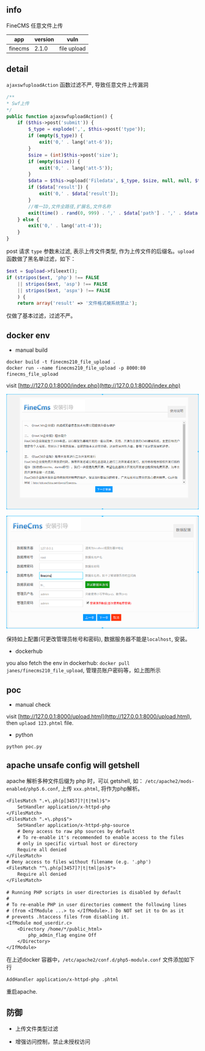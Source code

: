## info

FineCMS 任意文件上传

| app | version | vuln |
| --- | ------ | ----- |
| finecms | 2.1.0 | file upload |

## detail

`ajaxswfuploadAction` 函数过滤不严, 导致任意文件上传漏洞

```php
/**
* Swf上传
*/
public function ajaxswfuploadAction() {
    if ($this->post('submit')) {
        $_type = explode(',', $this->post('type'));
        if (empty($_type)) {
            exit('0,' . lang('att-6'));
        }
        $size = (int)$this->post('size');
        if (empty($size)) {
            exit('0,' . lang('att-5'));
        }
        $data = $this->upload('Filedata', $_type, $size, null, null, $this->post('admin'), 'swf', null, $this->post('document'));
        if ($data['result']) {
            exit('0,' . $data['result']);
        }
        //唯一ID,文件全路径,扩展名,文件名称
        exit(time() . rand(0, 999) . ',' . $data['path'] . ',' . $data['ext'] . ',' . str_replace('|', '_', $data['file']));
    } else {
        exit('0,' . lang('att-4'));
    }
}
```

post 请求 `type` 参数未过滤, 表示上传文件类型, 作为上传文件的后缀名。`upload` 函数做了黑名单过滤，如下：

```php
$ext = $upload->fileext();
if (stripos($ext, 'php') !== FALSE
    || stripos($ext, 'asp') !== FALSE
    || stripos($ext, 'aspx') !== FALSE
    ) {
    return array('result' => '文件格式被系统禁止');
```

仅做了基本过滤，过滤不严。

## docker env

* manual build 

```
docker build -t finecms210_file_upload .
docker run --name finecms210_file_upload -p 8000:80 finecms_file_upload
```

visit [http://127.0.0.1:8000/index.php](http://127.0.0.1:8000/index.php)

![](install.png)

![](config.png)

保持如上配置(可更改管理员帐号和密码), 数据服务器不能是`localhost`, 安装。

* dockerhub

you also fetch the env in dockerhub: `docker pull janes/finecms210_file_upload`, 管理员账户密码等，如上图所示

## poc

* manual check

visit [http://127.0.0.1:8000/upload.html](http://127.0.0.1:8000/upload.html), then `uplaod 123.phtml` file.

* python

```
python poc.py
```

## apache unsafe config will getshell

apache 解析多种文件后缀为 php 时，可以 getshell, 如： `/etc/apache2/mods-enabled/php5.6.conf`, 上传 `xxx.phtml`, 将作为php解析。

```
<FilesMatch ".+\.ph(p[3457]?|t|tml)$">
    SetHandler application/x-httpd-php
</FilesMatch>
<FilesMatch ".+\.phps$">
    SetHandler application/x-httpd-php-source
    # Deny access to raw php sources by default
    # To re-enable it's recommended to enable access to the files
    # only in specific virtual host or directory
    Require all denied
</FilesMatch>
# Deny access to files without filename (e.g. '.php')
<FilesMatch "^\.ph(p[3457]?|t|tml|ps)$">
    Require all denied
</FilesMatch>

# Running PHP scripts in user directories is disabled by default
# 
# To re-enable PHP in user directories comment the following lines
# (from <IfModule ...> to </IfModule>.) Do NOT set it to On as it
# prevents .htaccess files from disabling it.
<IfModule mod_userdir.c>
    <Directory /home/*/public_html>
        php_admin_flag engine Off
    </Directory>
</IfModule>
```

在上述docker 容器中，`/etc/apache2/conf.d/php5-module.conf` 文件添加如下行

```
AddHandler application/x-httpd-php .phtml
```

重启apache.

## 防御

* 上传文件类型过滤

* 增强访问控制，禁止未授权访问